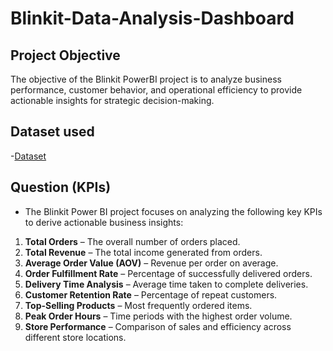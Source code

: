 # Blinkit-Data-Analysis-Dashboard
## Project Objective
The objective of the Blinkit PowerBI project is to analyze business performance, customer behavior, and operational efficiency to provide actionable insights for strategic decision-making.
## Dataset used
-<a href="https://github.com/thasnimnashim/Data-Analysis-Dashboard-for-Blinkit/blob/main/BlinkIT%20Grocery%20Data.xlsx" >Dataset</a>
## Question (KPIs)
- The Blinkit Power BI project focuses on analyzing the following key KPIs to derive actionable business insights:

1. **Total Orders** – The overall number of orders placed.  
2. **Total Revenue** – The total income generated from orders.  
3. **Average Order Value (AOV)** – Revenue per order on average.  
4. **Order Fulfillment Rate** – Percentage of successfully delivered orders.  
5. **Delivery Time Analysis** – Average time taken to complete deliveries.  
6. **Customer Retention Rate** – Percentage of repeat customers.  
7. **Top-Selling Products** – Most frequently ordered items.  
8. **Peak Order Hours** – Time periods with the highest order volume.  
9. **Store Performance** – Comparison of sales and efficiency across different store locations.  
